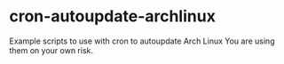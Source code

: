 # cron-autoupdate-archlinux
Example scripts to use with cron to autoupdate Arch Linux
You are using them on your own risk.
